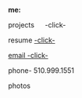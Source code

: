 **me:**

projects
&emsp; -click-

resume
<a href="test.docx" download>
 -click-
 
email
<a href="mailto:bharat_nair@hotmail.com"> -click-</a><br> 

phone-
510.999.1551

photos
